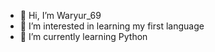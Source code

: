 - 👋 Hi, I’m Waryur_69
- 👀 I’m interested in learning my first language
- 🌱 I’m currently learning Python


<!---
makieldeviso/makieldeviso is a ✨ special ✨ repository because its `README.md` (this file) appears on your GitHub profile.
You can click the Preview link to take a look at your changes.
--->
